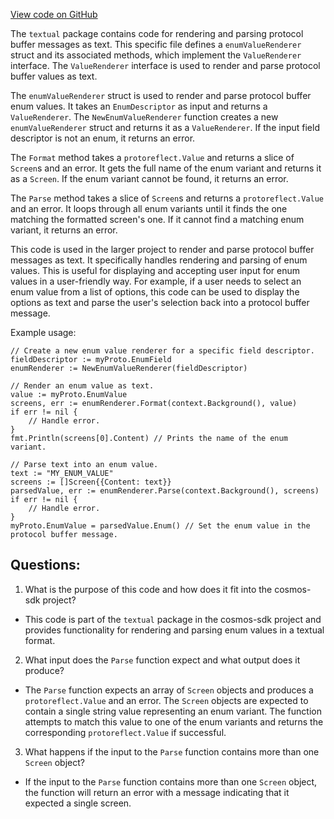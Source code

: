 [View code on GitHub](https://github.com/cosmos/cosmos-sdk.git/x/tx/signing/textual/enum.go)

The `textual` package contains code for rendering and parsing protocol buffer messages as text. This specific file defines a `enumValueRenderer` struct and its associated methods, which implement the `ValueRenderer` interface. The `ValueRenderer` interface is used to render and parse protocol buffer values as text.

The `enumValueRenderer` struct is used to render and parse protocol buffer enum values. It takes an `EnumDescriptor` as input and returns a `ValueRenderer`. The `NewEnumValueRenderer` function creates a new `enumValueRenderer` struct and returns it as a `ValueRenderer`. If the input field descriptor is not an enum, it returns an error.

The `Format` method takes a `protoreflect.Value` and returns a slice of `Screen`s and an error. It gets the full name of the enum variant and returns it as a `Screen`. If the enum variant cannot be found, it returns an error.

The `Parse` method takes a slice of `Screen`s and returns a `protoreflect.Value` and an error. It loops through all enum variants until it finds the one matching the formatted screen's one. If it cannot find a matching enum variant, it returns an error.

This code is used in the larger project to render and parse protocol buffer messages as text. It specifically handles rendering and parsing of enum values. This is useful for displaying and accepting user input for enum values in a user-friendly way. For example, if a user needs to select an enum value from a list of options, this code can be used to display the options as text and parse the user's selection back into a protocol buffer message. 

Example usage:

```
// Create a new enum value renderer for a specific field descriptor.
fieldDescriptor := myProto.EnumField
enumRenderer := NewEnumValueRenderer(fieldDescriptor)

// Render an enum value as text.
value := myProto.EnumValue
screens, err := enumRenderer.Format(context.Background(), value)
if err != nil {
    // Handle error.
}
fmt.Println(screens[0].Content) // Prints the name of the enum variant.

// Parse text into an enum value.
text := "MY_ENUM_VALUE"
screens := []Screen{{Content: text}}
parsedValue, err := enumRenderer.Parse(context.Background(), screens)
if err != nil {
    // Handle error.
}
myProto.EnumValue = parsedValue.Enum() // Set the enum value in the protocol buffer message.
```
## Questions: 
 1. What is the purpose of this code and how does it fit into the cosmos-sdk project?
- This code is part of the `textual` package in the cosmos-sdk project and provides functionality for rendering and parsing enum values in a textual format.

2. What input does the `Parse` function expect and what output does it produce?
- The `Parse` function expects an array of `Screen` objects and produces a `protoreflect.Value` and an error. The `Screen` objects are expected to contain a single string value representing an enum variant. The function attempts to match this value to one of the enum variants and returns the corresponding `protoreflect.Value` if successful.

3. What happens if the input to the `Parse` function contains more than one `Screen` object?
- If the input to the `Parse` function contains more than one `Screen` object, the function will return an error with a message indicating that it expected a single screen.